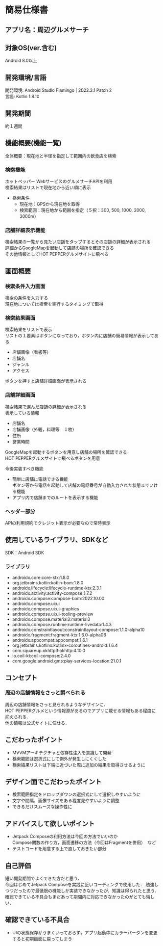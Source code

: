 # 簡易仕様書
## アプリ名：周辺グルメサーチ
## 対象OS(ver.含む)
Android 8.0以上
## 開発環境/言語
開発環境: Android Studio Flamingo | 2022.2.1 Patch 2  
言語: Kotlin 1.8.10
## 開発期間
約１週間
## 機能概要(機能一覧)
全体概要：現在地と半径を指定して範囲内の飲食店を検索
### 検索機能
ホットペッパー WebサービスのグルメサーチAPIを利用  
検索結果はリストで現在地から近い順に表示
- 検索条件
    - 現在地：GPSから現在地を取得
    - 検索範囲：現在地から範囲を指定（５択：300, 500, 1000, 2000, 3000m）

### 店舗詳細表示機能
検索結果の一覧から見たい店舗をタップするとその店舗の詳細が表示される  
詳細からGoogleMapを起動して店舗の場所を確認できる  
その他情報としてHOT PEPPERグルメサイトに飛べる

## 画面概要
### 検索条件入力画面
検索の条件を入力する  
現在地については検索を実行するタイミングで取得

### 検索結果画面
検索結果をリストで表示  
リストの１要素はボタンになっており，ボタン内に店舗の簡易情報が表示してある
- 店舗画像（看板等）
- 店舗名
- ジャンル
- アクセス

ボタンを押すと店舗詳細画面が表示される

### 店舗詳細画面
検索結果で選んだ店舗の詳細が表示される  
表示している情報
- 店舗名
- 店舗画像（外観，料理等　１枚）
- 住所
- 営業時間

GoogleMapを起動するボタンを用意し店舗の場所を確認できる  
HOT PEPPERグルメサイトに飛べるボタンを用意

今後実装すべき機能
- 簡単に店舗に電話できる機能  
ボタン等から電話を起動して店舗の電話番号が自動入力された状態までいける機能
- アプリ内で店舗までのルートを表示する機能

### ヘッダー部分
APIの利用規約でクレジット表示が必要なので常時表示

## 使用しているライブラリ、SDKなど
SDK：Android SDK

### ライブラリ
- androidx.core:core-ktx:1.8.0
- org.jetbrains.kotlin:kotlin-bom:1.8.0
- androidx.lifecycle:lifecycle-runtime-ktx:2.3.1
- androidx.activity:activity-compose:1.7.2
- androidx.compose:compose-bom:2022.10.00
- androidx.compose.ui:ui
- androidx.compose.ui:ui-graphics
- androidx.compose.ui:ui-tooling-preview
- androidx.compose.material3:material3
- androidx.compose.runtime:runtime-livedata:1.4.3
- androidx.constraintlayout:constraintlayout-compose:1.1.0-alpha10
- androidx.fragment:fragment-ktx:1.6.0-alpha06
- androidx.appcompat:appcompat:1.6.1
- org.jetbrains.kotlinx:kotlinx-coroutines-android:1.6.4
- com.squareup.okhttp3:okhttp:4.10.0
- io.coil-kt:coil-compose:2.4.0
- com.google.android.gms:play-services-location:21.0.1

## コンセプト
### 周辺の店舗情報をさっと調べられる
周辺の店舗情報をさっと見られるようなデザインに．  
HOT PEPPERグルメという情報源があるのでアプリに載せる情報もある程度に抑えられる．  
他の情報は公式サイトに任せる．

## こだわったポイント
- MVVMアーキテクチャと依存性注入を意識して開発
- 検索範囲は選択式にして例外が発生しにくくした
- 検索結果リストは下端に近づいた際に追加の結果を取得させるように

## デザイン面でこだわったポイント
- 検索範囲指定をドロップダウンの選択式にして選択しやすいように
- 文字や間隔，画像サイズをある程度見やすいように調整
- できるだけスムーズな操作性に

## アドバイスして欲しいポイント
- Jetpack Composeの利用方法は今回の方法でいいのか  
Compose関数の作り方，画面遷移の方法（今回はFragmentを併用）　など
- テストコードを用意する上で直しておきたい部分

## 自己評価
短い開発期間でよくできた方だと思う．  
今回はじめてJetpack Composeを実践に近いコーディングで使用した．
勉強しつつだったので最低限の機能しか実装できなかったが，知識は得られたと思う．
確認できている不具合もまだあって期間内に対応できなかったのがとても悔しい．

## 確認できている不具合
- UIの状態保存がうまくいっておらず，アプリ起動中にカラーパータンを変更すると初期画面に戻ってしまう